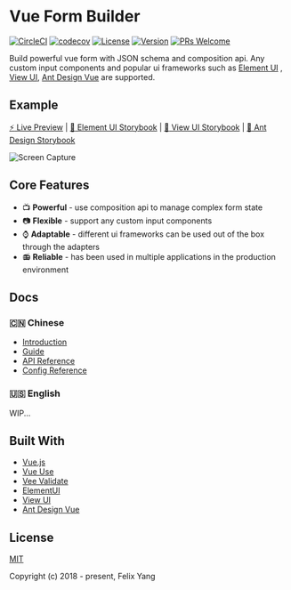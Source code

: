 # Vue Form Builder

[![CircleCI](https://circleci.com/gh/openfext/vue-use.svg?style=svg)](https://circleci.com/gh/openfext/vue-use)
[![codecov](https://codecov.io/gh/openfext/vue-form-builder/branch/develop/graph/badge.svg)](https://codecov.io/gh/openfext/vue-form-builder)
[![License](https://img.shields.io/npm/l/@fext/vue-form-builder.svg)](https://www.npmjs.com/package/@fext/vue-form-builder)
[![Version](https://img.shields.io/npm/v/@fext/vue-form-builder.svg)](https://www.npmjs.com/package/@fext/vue-form-builder)
[![PRs Welcome](https://img.shields.io/badge/PRs-welcome-brightgreen.svg?style=flat-square)](https://github.com/openfext/vue-form-builder)

Build powerful vue form with JSON schema and composition api. Any custom input components and popular ui frameworks such as [Element UI](https://element.eleme.cn/) , [View UI](https://www.iviewui.com/), [Ant Design Vue](https://www.antdv.com/) are supported.

## Example

[:zap: Live Preview](https://openfext.github.io/vue-admin-next/#/form/form-builder) | [:book: Element UI Storybook](https://openfext.github.io/vue-form-builder/?path=/story/formbuilder-element-ui--basic-usage) | [:book: View UI Storybook](https://openfext.github.io/vue-form-builder/?path=/story/formbuilder-view-ui--basic-usage) | [:book: Ant Design Storybook](https://openfext.github.io/vue-form-builder/?path=/story/formbuilder-ant-design-vue--basic-usage)

![Screen Capture](https://github.com/openfext/vue-form-builder/raw/develop/.github/preview.gif)

## Core Features

- :tv: **Powerful** - use composition api to manage complex form state
- :camera: **Flexible** - support any custom input components
- :watch: **Adaptable** - different ui frameworks can be used out of the box through the adapters
- :radio: **Reliable** - has been used in multiple applications in the production environment

## Docs

### 🇨🇳 Chinese

- [Introduction](https://openfext.github.io/docs/zh/vue-form-builder/intro.html)
- [Guide](https://openfext.github.io/docs/zh/vue-form-builder/guide/start.html)
- [API Reference](https://openfext.github.io/docs/zh/vue-form-builder/api/component.html)
- [Config Reference](https://openfext.github.io/docs/zh/vue-form-builder/config/schema.html)

### 🇺🇸 English

WIP...

## Built With

- [Vue.js](https://github.com/vuejs/vue)
- [Vue Use](https://github.com/openfext/vue-use)
- [Vee Validate](https://github.com/logaretm/vee-validate)
- [ElementUI](https://github.com/ElemeFE/element)
- [View UI](https://github.com/view-design/ViewUI)
- [Ant Design Vue](https://github.com/vueComponent/ant-design-vue)

## License

[MIT](http://opensource.org/licenses/MIT)

Copyright (c) 2018 - present, Felix Yang
